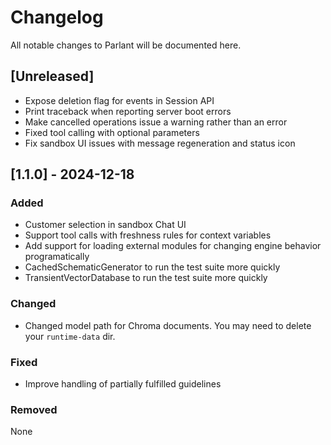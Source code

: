 # Changelog

All notable changes to Parlant will be documented here.

## [Unreleased]

- Expose deletion flag for events in Session API
- Print traceback when reporting server boot errors
- Make cancelled operations issue a warning rather than an error
- Fixed tool calling with optional parameters
- Fix sandbox UI issues with message regeneration and status icon

## [1.1.0] - 2024-12-18

### Added

- Customer selection in sandbox Chat UI
- Support tool calls with freshness rules for context variables
- Add support for loading external modules for changing engine behavior programatically
- CachedSchematicGenerator to run the test suite more quickly
- TransientVectorDatabase to run the test suite more quickly

### Changed

- Changed model path for Chroma documents. You may need to delete your `runtime-data` dir.

### Fixed

- Improve handling of partially fulfilled guidelines

### Removed

None

